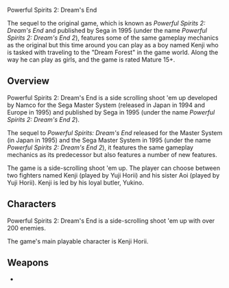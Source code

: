 Powerful Spirits 2: Dream's End

The sequel to the original game, which is known as _Powerful Spirits 2: Dream's End_ and published by Sega in 1995 (under the name _Powerful Spirits 2: Dream's End 2_), features some of the same gameplay mechanics as the original but this time around you can play as a boy named Kenji who is tasked with traveling to the "Dream Forest" in the game world. Along the way he can play as girls, and the game is rated Mature 15+.

## Overview

Powerful Spirits 2: Dream's End is a side scrolling shoot 'em up developed by Namco for the Sega Master System (released in Japan in 1994 and Europe in 1995) and published by Sega in 1995 (under the name _Powerful Spirits 2: Dream's End 2_).

The sequel to _Powerful Spirits: Dream's End_ released for the Master System (in Japan in 1995) and the Sega Master System in 1995 (under the name _Powerful Spirits 2: Dream's End 2_), it features the same gameplay mechanics as its predecessor but also features a number of new features.

The game is a side-scrolling shoot 'em up. The player can choose between two fighters named Kenji (played by Yuji Horii) and his sister Aoi (played by Yuji Horii). Kenji is led by his loyal butler, Yukino.

## Characters

Powerful Spirits 2: Dream's End is a side-scrolling shoot 'em up with over 200 enemies.

The game's main playable character is Kenji Horii.

## Weapons

*